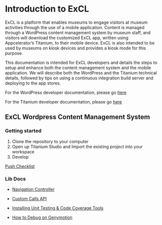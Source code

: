 # Introduction to ExCL #
ExCL is a platform that enables museums to engage visitors at museum activities through the use of 
a mobile application. Content is managed through a WordPress content management system by museum 
staff, and visitors will download the customized ExCL app, written using Appcelerator’s Titanium, 
to their mobile device. ExCL is also intended to be used by museums on kiosk devices and provides 
a kiosk mode for this purpose.

This documentation is intended for ExCL developers and details the steps to setup and enhance both 
the content management system and the mobile application. We will describe both the WordPress and 
the Titanium technical details, followed by tips on using a continuous integration build server and 
deploying to the app stores.

For the WordPress developer documentation, please go [here]()

For the Titanium developer documentation, please go [here]()

## ExCL Wordpress Content Management System ##

### Getting started ###

1. Clone the repository to your computer
2. Open up Titanium Studio and Import the existing project into your workspace
3. Develop

[Push Checklist](/docs/Checkin%20Checklist.md)

### Lib Docs ###

* [Navigation Controller](/docs/NavigationController.md)

* [Custom Calls API](/docs/CustomCalls.md)

* [Installing Unit Testing & Code Coverage Tools](/docs/installingUnitTestingAndCodeCoverageTools.md)

* [How to Debug on Genymotion](/docs/debuggingOnGenymotion.md)